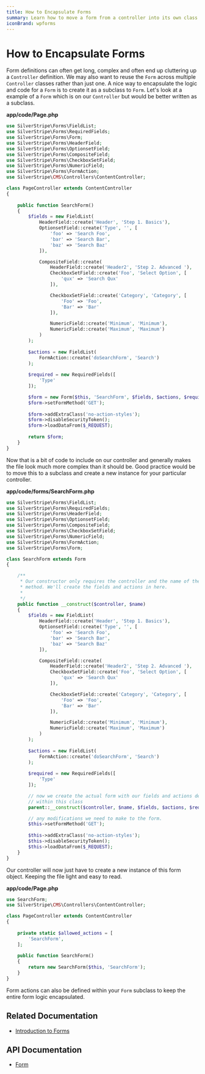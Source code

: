 ```yaml
---
title: How to Encapsulate Forms
summary: Learn how to move a form from a controller into its own class definition.
iconBrand: wpforms
---
```


# How to Encapsulate Forms

Form definitions can often get long, complex and often end up cluttering up a `Controller` definition. We may also want
to reuse the `Form` across multiple `Controller` classes rather than just one. A nice way to encapsulate the logic and 
code for a `Form` is to create it as a subclass to `Form`. Let's look at a example of a `Form` which is on our 
`Controller` but would be better written as a subclass.

**app/code/Page.php**


```php
use SilverStripe\Forms\FieldList;
use SilverStripe\Forms\RequiredFields;
use SilverStripe\Forms\Form;
use SilverStripe\Forms\HeaderField;
use SilverStripe\Forms\OptionsetField;
use SilverStripe\Forms\CompositeField;
use SilverStripe\Forms\CheckboxSetField;
use SilverStripe\Forms\NumericField;
use SilverStripe\Forms\FormAction;
use SilverStripe\CMS\Controllers\ContentController;

class PageController extends ContentController 
{
    
    public function SearchForm() 
    {
        $fields = new FieldList(
            HeaderField::create('Header', 'Step 1. Basics'),
            OptionsetField::create('Type', '', [
                'foo' => 'Search Foo',
                'bar' => 'Search Bar',
                'baz' => 'Search Baz'
            ]),

            CompositeField::create(
                HeaderField::create('Header2', 'Step 2. Advanced '),
                CheckboxSetField::create('Foo', 'Select Option', [
                    'qux' => 'Search Qux'
                ]),

                CheckboxSetField::create('Category', 'Category', [
                    'Foo' => 'Foo',
                    'Bar' => 'Bar'
                ]),

                NumericField::create('Minimum', 'Minimum'),
                NumericField::create('Maximum', 'Maximum')
            )
        );
        
        $actions = new FieldList(
            FormAction::create('doSearchForm', 'Search')
        );
        
        $required = new RequiredFields([
            'Type'
        ]);

        $form = new Form($this, 'SearchForm', $fields, $actions, $required);
        $form->setFormMethod('GET');
        
        $form->addExtraClass('no-action-styles');
        $form->disableSecurityToken();
        $form->loadDataFrom($_REQUEST);
    
        return $form;
    }
}

```

Now that is a bit of code to include on our controller and generally makes the file look much more complex than it 
should be. Good practice would be to move this to a subclass and create a new instance for your particular controller.

**app/code/forms/SearchForm.php**

```php
use SilverStripe\Forms\FieldList;
use SilverStripe\Forms\RequiredFields;
use SilverStripe\Forms\HeaderField;
use SilverStripe\Forms\OptionsetField;
use SilverStripe\Forms\CompositeField;
use SilverStripe\Forms\CheckboxSetField;
use SilverStripe\Forms\NumericField;
use SilverStripe\Forms\FormAction;
use SilverStripe\Forms\Form;

class SearchForm extends Form 
{

    /**
     * Our constructor only requires the controller and the name of the form
     * method. We'll create the fields and actions in here.
     *
     */
    public function __construct($controller, $name) 
    {
        $fields = new FieldList(
            HeaderField::create('Header', 'Step 1. Basics'),
            OptionsetField::create('Type', '', [
                'foo' => 'Search Foo',
                'bar' => 'Search Bar',
                'baz' => 'Search Baz'
            ]),

            CompositeField::create(
                HeaderField::create('Header2', 'Step 2. Advanced '),
                CheckboxSetField::create('Foo', 'Select Option', [
                    'qux' => 'Search Qux'
                ]),

                CheckboxSetField::create('Category', 'Category', [
                    'Foo' => 'Foo',
                    'Bar' => 'Bar'
                ]),

                NumericField::create('Minimum', 'Minimum'),
                NumericField::create('Maximum', 'Maximum')
            )
        );
        
        $actions = new FieldList(
            FormAction::create('doSearchForm', 'Search')
        );
        
        $required = new RequiredFields([
            'Type'
        ]);

        // now we create the actual form with our fields and actions defined
        // within this class
        parent::__construct($controller, $name, $fields, $actions, $required);

        // any modifications we need to make to the form.
        $this->setFormMethod('GET');
    
        $this->addExtraClass('no-action-styles');
        $this->disableSecurityToken();
        $this->loadDataFrom($_REQUEST);
    }
}

```

Our controller will now just have to create a new instance of this form object. Keeping the file light and easy to read.

**app/code/Page.php**


```php
use SearchForm;
use SilverStripe\CMS\Controllers\ContentController;

class PageController extends ContentController 
{
    
    private static $allowed_actions = [
        'SearchForm',
    ];
    
    public function SearchForm() 
    {
        return new SearchForm($this, 'SearchForm');
    }
}
```

Form actions can also be defined within your `Form` subclass to keep the entire form logic encapsulated.

## Related Documentation

* [Introduction to Forms](../introduction)

## API Documentation

* [Form](api:SilverStripe\Forms\Form)

